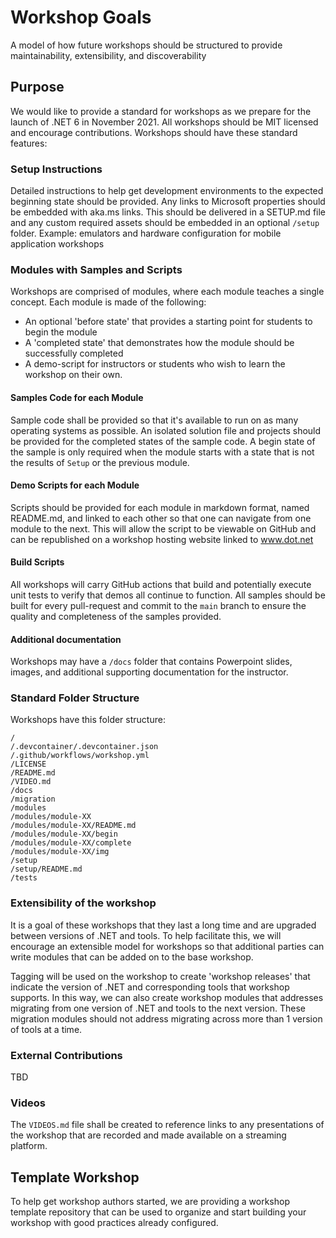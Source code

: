 # Workshop Goals
A model of how future workshops should be structured to provide maintainability, extensibility, and discoverability

## Purpose

We would like to provide a standard for workshops as we prepare for the launch of .NET 6 in November 2021. All workshops should be MIT licensed and encourage contributions.  Workshops should have these standard features:

### Setup Instructions

Detailed instructions to help get development environments to the expected beginning state should be provided.  Any links to Microsoft properties should be embedded with aka.ms links.  This should be delivered in a SETUP.md file and any custom required assets should be embedded in an optional `/setup` folder.  Example:  emulators and hardware configuration for mobile application workshops

### Modules with Samples and Scripts

Workshops are comprised of modules, where each module teaches a single concept.  Each module is made of the following:

- An optional 'before state' that provides a starting point for students to begin the module
- A 'completed state' that demonstrates how the module should be successfully completed
- A demo-script for instructors or students who wish to learn the workshop on their own.

#### Samples Code for each Module

Sample code shall be provided so that it's available to run on as many operating systems as possible.  An isolated solution file and projects should be provided for the completed states of the sample code.  A begin state of the sample is only required when the module starts with a state that is not the results of `Setup` or the previous module.

#### Demo Scripts for each Module

Scripts should be provided for each module in markdown format, named README.md, and linked to each other so that one can navigate from one module to the next.  This will allow the script to be viewable on GitHub and can be republished on a workshop hosting website linked to www.dot.net  

#### Build Scripts

All workshops will carry GitHub actions that build and potentially execute unit tests to verify that demos all continue to function.  All samples should be built for every pull-request and commit to the `main` branch to ensure the quality and completeness of the samples provided.

#### Additional documentation

Workshops may have a `/docs` folder that contains Powerpoint slides, images, and additional supporting documentation for the instructor. 

### Standard Folder Structure

Workshops have this folder structure:

```
/
/.devcontainer/.devcontainer.json 
/.github/workflows/workshop.yml 
/LICENSE
/README.md
/VIDEO.md
/docs
/migration
/modules
/modules/module-XX
/modules/module-XX/README.md 
/modules/module-XX/begin 
/modules/module-XX/complete 
/modules/module-XX/img 
/setup
/setup/README.md
/tests
```

### Extensibility of the workshop

It is a goal of these workshops that they last a long time and are upgraded between versions of .NET and tools.  To help facilitate this, we will encourage an extensible model for workshops so that additional parties can write modules that can be added on to the base workshop.

Tagging will be used on the workshop to create 'workshop releases' that indicate the version of .NET and corresponding tools that workshop supports.  In this way, we can also create workshop modules that addresses migrating from one version of .NET and tools to the next version.  These migration modules should not address migrating across more than 1 version of tools at a time.

### External Contributions

TBD

### Videos

The `VIDEOS.md` file shall be created to reference links to any presentations of the workshop that are recorded and made available on a streaming platform.

## Template Workshop

To help get workshop authors started, we are providing a workshop template repository that can be used to organize and start building your workshop with good practices already configured.
